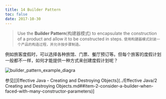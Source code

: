 ```yaml
---
title: 14 Builder Pattern
toc: false
date: 2017-10-30
---
```


> Use the **Builder Pattern**(构建器模式) to encapsulate the construction of a product and allow it to be constructed in steps. <small>使用构建器模式封装一个产品的构造过程，并允许按步骤制造。</small>

例如旅客度假时，可以选择各种旅馆、门票、餐厅预订等。但每个旅客的度假计划一般都不一样，如何才能提供一种方式来创建度假计划呢？

![builder_pattern_example_diagra](figures/builder_pattern_example_diagram.png)

参见[[Effective Java - Creating and Destroying Objects](../Effective Java/2 Creating and Destroying Objects.md##item-2-consider-a-builder-when-faced-with-many-constructor-parameters)]